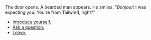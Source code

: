 The door opens. A bearded man appears. He smiles. "_Bonjour!_ I was expecting you. You're from Tailwind, right?"

- [Introduce yourself.](your-name.md)
- [Ask a question.](questions.md)
- [Leave.](leave.md)
